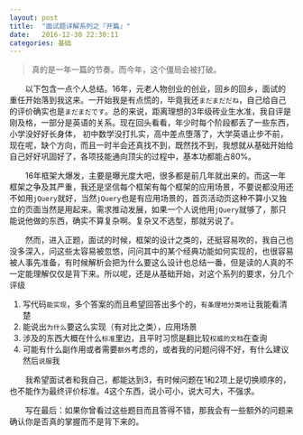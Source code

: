 ```yaml
---
layout: post
title:  "面试题详解系列之『开篇』"
date:   2016-12-30 22:30:11
categories: 基础
---
```


> 真的是一年一篇的节奏。而今年，这个僵局会被打破。

　　以下包含一点个人总结。16年，元老人物创业的创业，回乡的回乡，面试的重任开始落到我这来。一开始我是有点慌的，毕竟我还`まだまだだね`，自己给自己的评价确实也是`まだまだです`。总的来说，距离理想的3年级砖业生水准，我自评是刚及格，一部分是英语的关系。现在回头看看，年少时每个阶段都丢了一些东西，小学没好好长身体，
初中数学没打扎实，高中差点堕落了，大学英语止步不前，现在呢，缺个方向，而且一时半会还真找不到，既然找不到，我想就从基础开始给自己好好巩固好了，各项技能通向顶尖的过程中，基本功都能占80%。

　　16年框架大爆发，主要是曝光度大吧，很多都是前几年就出来的。而这一年框架之争及其严重，我还是坚信每个框架有每个框架的应用场景，不要说都没用还不如用`jQuery`就好，当然`jQuery`也是有应用场景的，首页活动页这种不算小又独立的页面当然是用起来。需求推动发展，如果一个人说他用`jQuery`就够了，那只能说他做的东西，确实不算复杂啊。复杂又不选型，那就另说了。

　　然而，进入正题，面试的时候，框架的设计之类的，还挺容易吹的，我自己也没多深入，问这些太容易被忽悠，问问其中的某个经典功能如何实现的，也很容易被人事先准备，有时候解析会把为什么要这么设计也总结一番，但是读的人真的不一定能理解仅仅是背下来。所以呢，还是从基础开始，对这个系列的要求，分几个评级

1. 写代码`能实现`，多个答案的而且希望回答出多个的，`有条理地分类地`让我能看清楚
2. 能说出`为什么`要这么实现（有对比之类），应用场景
3. 涉及的东西大概在什么`标准`里边，且平时习惯是翻比较`权威的文档`在查询
4. 可能有什么副作用或者需要`额外`考虑的，或者我的问题问得不好，有什么建议然后`说服`我

　　我希望面试者和我自己，都能达到3，有时候问题在1和2项上是切换顺序的，也不能作为最终评价标准。4这个东西，说小可小，说大可大，不强求。

　　写在最后：如果你曾看过这些题目而且答得不错，那我会有一些额外的问题来确认你是否真的掌握而不是背下来的。
